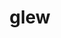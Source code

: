 ---
title: "glew"
layout: cache
categories: [package, develop-2025-02-02]
meta: {"versions": ["2.2.0"], "compilers": ["gcc@=11.1.0", "gcc@=11.4.0", "oneapi@=2024.2.1"], "oss": ["ubuntu20.04", "ubuntu22.04"], "platforms": ["linux"], "targets": ["x86_64_v3"], "stacks": ["data-vis-sdk", "e4s", "e4s-oneapi", "e4s-rocm-external", "hep", "root"], "num_specs": 9, "num_specs_by_stack": {"root": 9, "data-vis-sdk": 2, "hep": 1, "e4s": 3, "e4s-rocm-external": 1, "e4s-oneapi": 2}}
spec_details: [{"hash": "7gz6p64vkjukvoizpcu2b3lq25suwowi", "compiler": "gcc@=11.1.0", "versions": ["2.2.0"], "os": "ubuntu20.04", "platform": "linux", "target": "x86_64_v3", "variants": ["build_system=cmake", "build_type=Release", "generator=make", "~ipo", "patches=7992e52"], "stacks": ["root", "data-vis-sdk"], "size": "-", "tarball": "https://binaries.spack.io/develop-2025-02-02/build_cache/linux-ubuntu20.04-x86_64_v3/gcc-11.1.0/glew-2.2.0/linux-ubuntu20.04-x86_64_v3-gcc-11.1.0-glew-2.2.0-7gz6p64vkjukvoizpcu2b3lq25suwowi.spack"}, {"hash": "jro4ew5sphsmkxhafd24kvjazmk2cklr", "compiler": "gcc@=11.1.0", "versions": ["2.2.0"], "os": "ubuntu20.04", "platform": "linux", "target": "x86_64_v3", "variants": ["build_system=cmake", "build_type=Release", "generator=make", "~ipo", "patches=7992e52"], "stacks": ["root", "data-vis-sdk"], "size": "-", "tarball": "https://binaries.spack.io/develop-2025-02-02/build_cache/linux-ubuntu20.04-x86_64_v3/gcc-11.1.0/glew-2.2.0/linux-ubuntu20.04-x86_64_v3-gcc-11.1.0-glew-2.2.0-jro4ew5sphsmkxhafd24kvjazmk2cklr.spack"}, {"hash": "ppwl5jzxf377ltdhc2xjpmesledhkdi4", "compiler": "gcc@=11.4.0", "versions": ["2.2.0"], "os": "ubuntu22.04", "platform": "linux", "target": "x86_64_v3", "variants": ["build_system=cmake", "build_type=Release", "generator=make", "~ipo", "patches=7992e52"], "stacks": ["root", "hep"], "size": "-", "tarball": "https://binaries.spack.io/develop-2025-02-02/build_cache/linux-ubuntu22.04-x86_64_v3/gcc-11.4.0/glew-2.2.0/linux-ubuntu22.04-x86_64_v3-gcc-11.4.0-glew-2.2.0-ppwl5jzxf377ltdhc2xjpmesledhkdi4.spack"}, {"hash": "w6sujmniayvqznux63s6p5e4hhfoonlo", "compiler": "gcc@=11.4.0", "versions": ["2.2.0"], "os": "ubuntu22.04", "platform": "linux", "target": "x86_64_v3", "variants": ["build_system=cmake", "build_type=Release", "generator=make", "~ipo", "patches=7992e52"], "stacks": ["root", "e4s"], "size": "-", "tarball": "https://binaries.spack.io/develop-2025-02-02/build_cache/linux-ubuntu22.04-x86_64_v3/gcc-11.4.0/glew-2.2.0/linux-ubuntu22.04-x86_64_v3-gcc-11.4.0-glew-2.2.0-w6sujmniayvqznux63s6p5e4hhfoonlo.spack"}, {"hash": "dk6gbkchwdh33ffj3uui7zoeseddcrcw", "compiler": "gcc@=11.4.0", "versions": ["2.2.0"], "os": "ubuntu22.04", "platform": "linux", "target": "x86_64_v3", "variants": ["build_system=cmake", "build_type=Release", "generator=make", "~ipo", "patches=7992e52"], "stacks": ["root", "e4s"], "size": "-", "tarball": "https://binaries.spack.io/develop-2025-02-02/build_cache/linux-ubuntu22.04-x86_64_v3/gcc-11.4.0/glew-2.2.0/linux-ubuntu22.04-x86_64_v3-gcc-11.4.0-glew-2.2.0-dk6gbkchwdh33ffj3uui7zoeseddcrcw.spack"}, {"hash": "j7htb2ulfb5kzyhw5scio6dptw3sep4z", "compiler": "gcc@=11.4.0", "versions": ["2.2.0"], "os": "ubuntu22.04", "platform": "linux", "target": "x86_64_v3", "variants": ["build_system=cmake", "build_type=Release", "generator=make", "~ipo", "patches=7992e52"], "stacks": ["e4s-rocm-external", "root"], "size": "-", "tarball": "https://binaries.spack.io/develop-2025-02-02/build_cache/linux-ubuntu22.04-x86_64_v3/gcc-11.4.0/glew-2.2.0/linux-ubuntu22.04-x86_64_v3-gcc-11.4.0-glew-2.2.0-j7htb2ulfb5kzyhw5scio6dptw3sep4z.spack"}, {"hash": "dglnzclwxdf46dktulejhxwje7i57aee", "compiler": "gcc@=11.4.0", "versions": ["2.2.0"], "os": "ubuntu22.04", "platform": "linux", "target": "x86_64_v3", "variants": ["build_system=cmake", "build_type=Release", "generator=make", "~ipo", "patches=7992e52"], "stacks": ["root", "e4s"], "size": "-", "tarball": "https://binaries.spack.io/develop-2025-02-02/build_cache/linux-ubuntu22.04-x86_64_v3/gcc-11.4.0/glew-2.2.0/linux-ubuntu22.04-x86_64_v3-gcc-11.4.0-glew-2.2.0-dglnzclwxdf46dktulejhxwje7i57aee.spack"}, {"hash": "afm2nx7au3px4moxkfqctxld3kr4rgfh", "compiler": "oneapi@=2024.2.1", "versions": ["2.2.0"], "os": "ubuntu22.04", "platform": "linux", "target": "x86_64_v3", "variants": ["build_system=cmake", "build_type=Release", "generator=make", "~ipo", "patches=7992e52"], "stacks": ["e4s-oneapi", "root"], "size": "-", "tarball": "https://binaries.spack.io/develop-2025-02-02/build_cache/linux-ubuntu22.04-x86_64_v3/oneapi-2024.2.1/glew-2.2.0/linux-ubuntu22.04-x86_64_v3-oneapi-2024.2.1-glew-2.2.0-afm2nx7au3px4moxkfqctxld3kr4rgfh.spack"}, {"hash": "vzs7p4p5uqmzbagb52zbtkf7sgualgun", "compiler": "oneapi@=2024.2.1", "versions": ["2.2.0"], "os": "ubuntu22.04", "platform": "linux", "target": "x86_64_v3", "variants": ["build_system=cmake", "build_type=Release", "generator=make", "~ipo", "patches=7992e52"], "stacks": ["e4s-oneapi", "root"], "size": "-", "tarball": "https://binaries.spack.io/develop-2025-02-02/build_cache/linux-ubuntu22.04-x86_64_v3/oneapi-2024.2.1/glew-2.2.0/linux-ubuntu22.04-x86_64_v3-oneapi-2024.2.1-glew-2.2.0-vzs7p4p5uqmzbagb52zbtkf7sgualgun.spack"}]
---